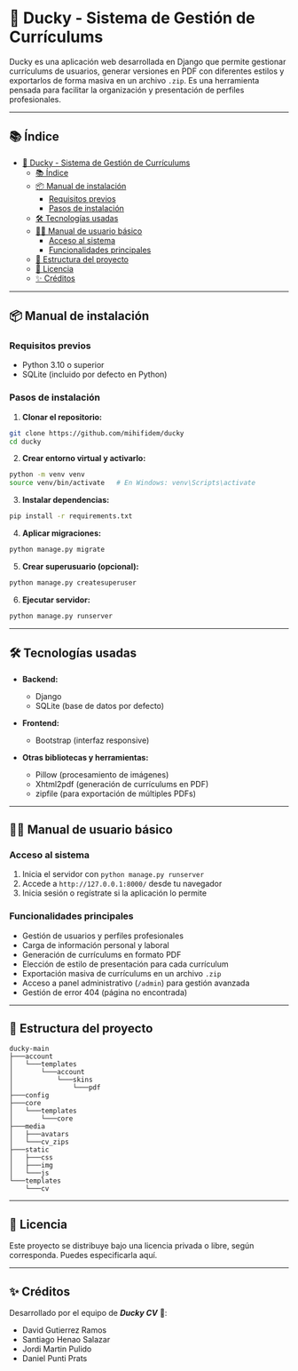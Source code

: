 # 🦆 Ducky - Sistema de Gestión de Currículums

Ducky es una aplicación web desarrollada en Django que permite gestionar currículums de usuarios, generar versiones en PDF con diferentes estilos y exportarlos de forma masiva en un archivo `.zip`. Es una herramienta pensada para facilitar la organización y presentación de perfiles profesionales.

---

## 📚 Índice

- [🦆 Ducky - Sistema de Gestión de Currículums](#-ducky---sistema-de-gestión-de-currículums)
  - [📚 Índice](#-índice)
  - [📦 Manual de instalación](#-manual-de-instalación)
    - [Requisitos previos](#requisitos-previos)
    - [Pasos de instalación](#pasos-de-instalación)
  - [🛠 Tecnologías usadas](#-tecnologías-usadas)
  - [👨‍💻 Manual de usuario básico](#-manual-de-usuario-básico)
    - [Acceso al sistema](#acceso-al-sistema)
    - [Funcionalidades principales](#funcionalidades-principales)
  - [📁 Estructura del proyecto](#-estructura-del-proyecto)
  - [📄 Licencia](#-licencia)
  - [✨ Créditos](#-créditos)

---

## 📦 Manual de instalación

### Requisitos previos

- Python 3.10 o superior  
- SQLite (incluido por defecto en Python)

### Pasos de instalación

1. **Clonar el repositorio:**

```bash
git clone https://github.com/mihifidem/ducky
cd ducky
```

2. **Crear entorno virtual y activarlo:**

```bash
python -m venv venv
source venv/bin/activate   # En Windows: venv\Scripts\activate
```

3. **Instalar dependencias:**

```bash
pip install -r requirements.txt
```

4. **Aplicar migraciones:**

```bash
python manage.py migrate
```

5. **Crear superusuario (opcional):**

```bash
python manage.py createsuperuser
```

6. **Ejecutar servidor:**

```bash
python manage.py runserver
```

---

## 🛠 Tecnologías usadas

- **Backend:**  
  - Django  
  - SQLite (base de datos por defecto)

- **Frontend:**  
  - Bootstrap (interfaz responsive)

- **Otras bibliotecas y herramientas:**  
  - Pillow (procesamiento de imágenes)  
  - Xhtml2pdf (generación de currículums en PDF)  
  - zipfile (para exportación de múltiples PDFs)

---

## 👨‍💻 Manual de usuario básico

### Acceso al sistema

1. Inicia el servidor con `python manage.py runserver`  
2. Accede a `http://127.0.0.1:8000/` desde tu navegador  
3. Inicia sesión o regístrate si la aplicación lo permite

### Funcionalidades principales

- Gestión de usuarios y perfiles profesionales  
- Carga de información personal y laboral  
- Generación de currículums en formato PDF  
- Elección de estilo de presentación para cada currículum  
- Exportación masiva de currículums en un archivo `.zip`  
- Acceso a panel administrativo (`/admin`) para gestión avanzada  
- Gestión de error 404 (página no encontrada)
---

## 📁 Estructura del proyecto

```
ducky-main
├───account
│   └───templates
│       └───account
│           └───skins
│               └───pdf
├───config
├───core
│   └───templates
│       └───core
├───media
│   ├───avatars
│   └───cv_zips
├───static
│   ├───css
│   ├───img
│   └───js
└───templates
    └───cv
```
---

## 📄 Licencia

Este proyecto se distribuye bajo una licencia privada o libre, según corresponda. Puedes especificarla aquí.

---

## ✨ Créditos

Desarrollado por el equipo de ***Ducky CV*** 🦆:
- David Gutierrez Ramos
- Santiago Henao Salazar
- Jordi Martin Pulido
- Daniel Punti Prats
